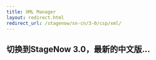 ```yaml
---
title: XML Manager
layout: redirect.html
redirect_url: /stagenow/sn-cn/3-0/csp/xml/
---
```


## 切换到StageNow 3.0，最新的中文版...


